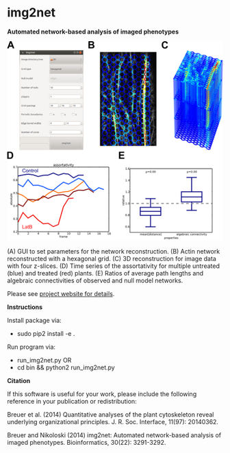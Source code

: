 # img2net

**Automated network-based analysis of imaged phenotypes**

![](data/figure.png)

(A) GUI to set parameters for the network reconstruction.
(B) Actin network reconstructed with a hexagonal grid.
(C) 3D reconstruction for image data with four z-slices.
(D) Time series of the assortativity for multiple untreated (blue) and treated (red) plants.
(E) Ratios of average path lengths and algebraic connectivities of observed and null model networks.

Please see [project website for details](http://mathbiol.mpimp-golm.mpg.de/img2net/).

**Instructions**

Install package via:

- sudo pip2 install -e .

Run program via:

- run_img2net.py OR
- cd bin && python2 run_img2net.py

**Citation**

If this software is useful for your work, please include the following reference in your publication or redistribution:

Breuer et al. (2014) Quantitative analyses of the plant cytoskeleton reveal underlying organizational principles. J. R. Soc. Interface, 11(97): 20140362.

Breuer and Nikoloski (2014) img2net: Automated network-based analysis of imaged phenotypes. Bioinformatics, 30(22): 3291-3292.


